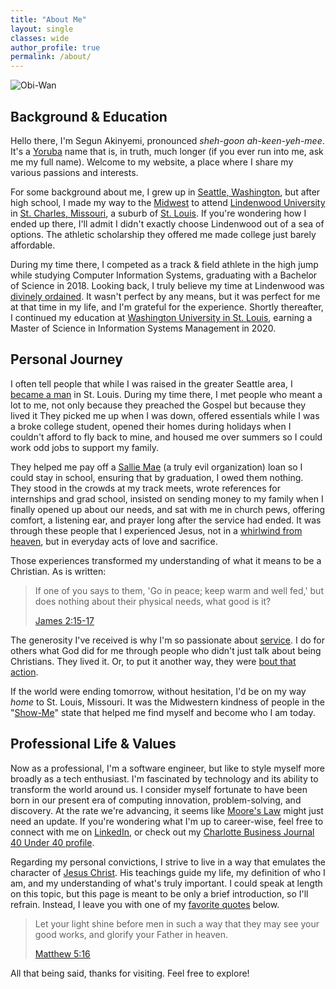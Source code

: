 ```yaml
---
title: "About Me"
layout: single
classes: wide
author_profile: true
permalink: /about/
---
```


<script src="/assets/js/dynamic-link-targeting.js"></script>

![Obi-Wan](/assets/images/obiwan.gif)

## Background & Education

Hello there, I'm Segun Akinyemi, pronounced _sheh-goon ah-keen-yeh-mee_. It's a [Yoruba](https://en.wikipedia.org/wiki/Yoruba_people) name that is, in truth, much longer (if you ever run into me, ask me my full name). Welcome to my website, a place where I share my various passions and interests.

For some background about me, I grew up in [Seattle, Washington](https://en.wikipedia.org/wiki/Seattle), but after high school, I made my way to the [Midwest](https://en.wikipedia.org/wiki/Midwestern_United_States) to attend [Lindenwood University](https://en.wikipedia.org/wiki/Lindenwood_University) in [St. Charles, Missouri](https://en.wikipedia.org/wiki/St._Charles,_Missouri), a suburb of [St. Louis](https://en.wikipedia.org/wiki/St._Louis). If you're wondering how I ended up there, I'll admit I didn't exactly choose Lindenwood out of a sea of options. The athletic scholarship they offered me made college just barely affordable.

During my time there, I competed as a track & field athlete in the high jump while studying Computer Information Systems, graduating with a Bachelor of Science in 2018. Looking back, I truly believe my time at Lindenwood was [divinely ordained](https://www.biblegateway.com/passage/?search=Proverbs+16%3A9&version=NIV). It wasn't perfect by any means, but it was perfect for me at that time in my life, and I'm grateful for the experience. Shortly thereafter, I continued my education at [Washington University in St. Louis](https://en.wikipedia.org/wiki/Washington_University_in_St._Louis), earning a Master of Science in Information Systems Management in 2020.

## Personal Journey

I often tell people that while I was raised in the greater Seattle area, I [became a man](https://www.biblegateway.com/passage/?search=1%20Corinthians%2013%3A11&version=NKJV) in St. Louis. During my time there, I met people who meant a lot to me, not only because they preached the Gospel but because they lived it They picked me up when I was down, offered essentials while I was a broke college student, opened their homes during holidays when I couldn't afford to fly back to mine, and housed me over summers so I could work odd jobs to support my family.

They helped me pay off a [Sallie Mae](https://en.wikipedia.org/wiki/Sallie_Mae) (a truly evil organization) loan so I could stay in school, ensuring that by graduation, I owed them nothing. They stood in the crowds at my track meets, wrote references for internships and grad school, insisted on sending money to my family when I finally opened up about our needs, and sat with me in church pews, offering comfort, a listening ear, and prayer long after the service had ended. It was through these people that I experienced Jesus, not in a [whirlwind from heaven](https://www.biblegateway.com/passage/?search=Job+38%3A1&version=KJV), but in everyday acts of love and sacrifice.

Those experiences transformed my understanding of what it means to be a Christian. As is written:

> If one of you says to them, 'Go in peace; keep warm and well fed,' but does nothing about their physical needs, what good is it?
>
> [James 2:15-17](https://www.biblegateway.com/passage/?search=James+2:15-17&version=NIV)

The generosity I've received is why I'm so passionate about [service](https://www.biblegateway.com/passage/?search=Luke%2022%3A27&version=NKJV). I do for others what God did for me through people who didn't just talk about being Christians. They lived it. Or, to put it another way, they were [bout that action](https://www.youtube.com/watch?v=r6xTB6xnLik).

If the world were ending tomorrow, without hesitation, I'd be on my way *home* to St. Louis, Missouri. It was the Midwestern kindness of people in the "[Show-Me](https://www.sos.mo.gov/archives/history/slogan.asp)" state that helped me find myself and become who I am today.

## Professional Life & Values

Now as a professional, I'm a software engineer, but like to style myself more broadly as a tech enthusiast. I'm fascinated by technology and its ability to transform the world around us. I consider myself fortunate to have been born in our present era of computing innovation, problem-solving, and discovery. At the rate we're advancing, it seems like [Moore's Law](https://en.wikipedia.org/wiki/Moore%27s_law) might just need an update. If you're wondering what I'm up to career-wise, feel free to connect with me on [LinkedIn](https://www.linkedin.com/in/segunakinyemi), or check out my [Charlotte Business Journal 40 Under 40 profile](https://segunakinyemi.com/blog/cbj-40-under-40/).

Regarding my personal convictions, I strive to live in a way that emulates the character of [Jesus Christ](/blog/commands-of-christ/). His teachings guide my life, my definition of who I am, and my understanding of what's truly important. I could speak at length on this topic, but this page is meant to be only a brief introduction, so I'll refrain. Instead, I leave you with one of my [favorite quotes](/blog/favorite-quotes) below.

> Let your light shine before men in such a way that they may see your good works, and glorify your Father in heaven.
>
> [Matthew 5:16](https://www.biblegateway.com/passage/?search=Matthew%205%3A16&version=NIV)

All that being said, thanks for visiting. Feel free to explore!
